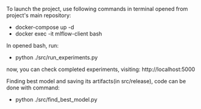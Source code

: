 To launch the project, use following commands in terminal opened from project's main repository:
- docker-compose up -d  
- docker exec -it mlflow-client bash

In opened bash, run:  
- python ./src/run_experiments.py

now, you can check completed experiments, visiting: http://localhost:5000

Finding best model and saving its artifacts(in src/release), code can be done with command:  
- python ./src/find_best_model.py
